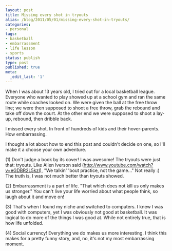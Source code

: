 ```yaml
---
layout: post
title: Missing every shot in tryouts
alias: /blog/2011/05/01/missing-every-shot-in-tryouts/
categories:
- personal
tags:
- basketball
- embarrassment
- life lesson
- sports
status: publish
type: post
published: true
meta:
  _edit_last: '1'
---
```

When I was about 13 years old, I tried out for a local basketball league. Everyone who wanted to play showed up at a school gym and ran the same route while coaches looked on. We were given the ball at the free throw line; we were then supposed to shoot a free throw, grab the rebound and take off down the court. At the other end we were supposed to shoot a lay-up, rebound, then dribble back.

I missed every shot. In front of hundreds of kids and their hover-parents. How embarrassing.

I thought a lot about how to end this post and couldn't decide on one, so I'll make it a choose your own adventure.

(1) Don't judge a book by its cover! I was awesome! The tryouts were just that: tryouts. Like Allen Iverson said (http://www.youtube.com/watch?v=eGDBR2L5kzI), "We talkin' 'bout practice, not the game..." Not really :) The truth is, I was not much better than tryouts showed.

(2) Embarrassment is a part of life. "That which does not kill us only makes us stronger." You can't live your life worried about what people think, so laugh about it and move on!

(3) That's when I found my niche and switched to computers. I knew I was good with computers, yet I was obviously not good at basketball. It was logical to do more of the things I was good at. While not entirely true, that is how life unfolded.

(4) Social currency! Everything we do makes us more interesting. I think this makes for a pretty funny story, and, no, it's not my most embarrassing moment.
